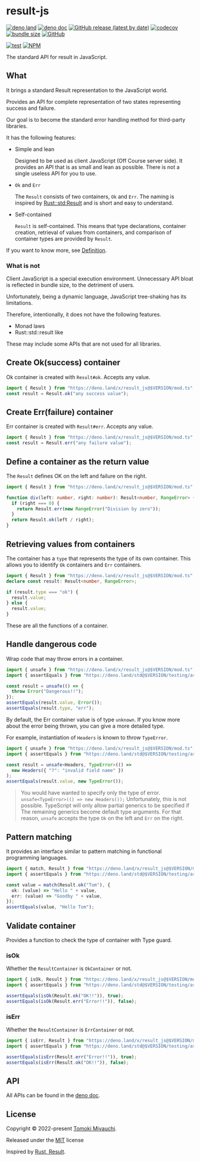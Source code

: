 # result-js

[![deno land](http://img.shields.io/badge/available%20on-deno.land/x-lightgrey.svg?logo=deno)](https://deno.land/x/result_js)
[![deno doc](https://doc.deno.land/badge.svg)](https://doc.deno.land/https/deno.land/x/result_js/mod.ts)
[![GitHub release (latest by date)](https://img.shields.io/github/v/release/TomokiMiyauci/result-js)](https://github.com/TomokiMiyauci/result-js/releases)
[![codecov](https://codecov.io/github/TomokiMiyauci/result-js/branch/main/graph/badge.svg?token=xCMzpv1veg)](https://codecov.io/github/TomokiMiyauci/result-js)
[![bundle size](https://bundlejs.com/api/badge?q=https://deno.land/x/result_js/mod.ts)](https://bundlejs.com/?q=https%3A%2F%2Fdeno.land%2Fx%2Fresult_js%2Fmod.ts)
[![GitHub](https://img.shields.io/github/license/TomokiMiyauci/result-js)](https://github.com/TomokiMiyauci/result-js/blob/main/LICENSE)

[![test](https://github.com/TomokiMiyauci/result-js/actions/workflows/test.yaml/badge.svg)](https://github.com/TomokiMiyauci/result-js/actions/workflows/test.yaml)
[![NPM](https://nodei.co/npm/@miyauci/result.png?mini=true)](https://nodei.co/npm/@miyauci/result/)

The standard API for result in JavaScript.

## What

It brings a standard Result representation to the JavaScript world.

Provides an API for complete representation of two states representing success
and failure.

Our goal is to become the standard error handling method for third-party
libraries.

It has the following features:

- Simple and lean

  Designed to be used as client JavaScript (Off Course server side). It provides
  an API that is as small and lean as possible. There is not a single useless
  API for you to use.

- `Ok` and `Err`

  The `Result` consists of two containers, `Ok` and `Err`. The naming is
  inspired by
  [Rust::std:Result](https://doc.rust-lang.org/std/result/enum.Result.html#) and
  is short and easy to understand.

- Self-contained

  `Result` is self-contained. This means that type declarations, container
  creation, retrieval of values from containers, and comparison of container
  types are provided by `Result`.

If you want to know more, see [Definition](./specs/api.md).

### What is not

Client JavaScript is a special execution environment. Unnecessary API bloat is
reflected in bundle size, to the detriment of users.

Unfortunately, being a dynamic language, JavaScript tree-shaking has its
limitations.

Therefore, intentionally, it does not have the following features.

- Monad laws
- Rust::std::result like

These may include some APIs that are not used for all libraries.

## Create Ok(success) container

Ok container is created with `Result#ok`. Accepts any value.

```ts
import { Result } from "https://deno.land/x/result_js@$VERSION/mod.ts";
const result = Result.ok("any success value");
```

## Create Err(failure) container

Err container is created with `Result#err`. Accepts any value.

```ts
import { Result } from "https://deno.land/x/result_js@$VERSION/mod.ts";
const result = Result.err("any failure value");
```

## Define a container as the return value

The `Result` defines OK on the left and failure on the right.

```ts
import { Result } from "https://deno.land/x/result_js@$VERSION/mod.ts";

function div(left: number, right: number): Result<number, RangeError> {
  if (right === 0) {
    return Result.err(new RangeError("Division by zero"));
  }
  return Result.ok(left / right);
}
```

## Retrieving values from containers

The container has a `type` that represents the type of its own container. This
allows you to identify `Ok` containers and `Err` containers.

```ts
import { Result } from "https://deno.land/x/result_js@$VERSION/mod.ts";
declare const result: Result<number, RangeError>;

if (result.type === "ok") {
  result.value;
} else {
  result.value;
}
```

These are all the functions of a container.

## Handle dangerous code

Wrap code that may throw errors in a container.

```ts
import { unsafe } from "https://deno.land/x/result_js@$VERSION/mod.ts";
import { assertEquals } from "https://deno.land/std@$VERSION/testing/asserts.ts";

const result = unsafe(() => {
  throw Error("Dangerous!!");
});
assertEquals(result.value, Error());
assertEquals(result.type, "err");
```

By default, the Err container value is of type `unknown`. If you know more about
the error being thrown, you can give a more detailed type.

For example, instantiation of `Headers` is known to throw `TypeError`.

```ts
import { unsafe } from "https://deno.land/x/result_js@$VERSION/mod.ts";
import { assertEquals } from "https://deno.land/std@$VERSION/testing/asserts.ts";

const result = unsafe<Headers, TypeError>(() =>
  new Headers({ "?": "invalid field name" })
);
assertEquals(result.value, new TypeError());
```

> You would have wanted to specify only the type of error.
> `unsafe<TypeError>(() => new Headers());` Unfortunately, this is not possible.
> TypeScript will only allow partial generics to be specified if The remaining
> generics become default type arguments. For that reason, `unsafe` accepts the
> type `Ok` on the left and `Err` on the right.

## Pattern matching

It provides an interface similar to pattern matching in functional programming
languages.

```ts
import { match, Result } from "https://deno.land/x/result_js@$VERSION/mod.ts";
import { assertEquals } from "https://deno.land/std@$VERSION/testing/asserts.ts";

const value = match(Result.ok("Tom"), {
  ok: (value) => "Hello " + value,
  err: (value) => "Goodby " + value,
});
assertEquals(value, "Hello Tom");
```

## Validate container

Provides a function to check the type of container with Type guard.

### isOk

Whether the `ResultContainer` is `OkContainer` or not.

```ts
import { isOk, Result } from "https://deno.land/x/result_js@$VERSION/mod.ts";
import { assertEquals } from "https://deno.land/std@$VERSION/testing/asserts.ts";

assertEquals(isOk(Result.ok("OK!!")), true);
assertEquals(isOk(Result.err("Error!!")), false);
```

### isErr

Whether the `ResultContainer` is `ErrContainer` or not.

```ts
import { isErr, Result } from "https://deno.land/x/result_js@$VERSION/mod.ts";
import { assertEquals } from "https://deno.land/std@$VERSION/testing/asserts.ts";

assertEquals(isErr(Result.err("Error!!")), true);
assertEquals(isErr(Result.ok("OK!!")), false);
```

## API

All APIs can be found in the
[deno doc](https://doc.deno.land/https/deno.land/x/result_js/mod.ts).

## License

Copyright © 2022-present [Tomoki Miyauchi](https://github.com/TomokiMiyauci).

Released under the [MIT](./LICENSE) license

Inspired by
[Rust, Result](https://doc.rust-lang.org/std/result/enum.Result.html#).
